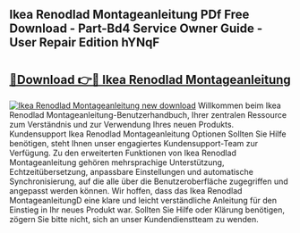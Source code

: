 ## Ikea Renodlad Montageanleitung PDf Free Download - Part-Bd4 Service Owner Guide - User Repair Edition hYNqF

# <h2><a href="http://df6m6y.blite.top/?on=Ikea+Renodlad+Montageanleitung">🔗Download 👉🔴 Ikea Renodlad Montageanleitung</a></h2>

[![Ikea Renodlad Montageanleitung new download](https://i.imgur.com/lujVjoI.png)](http://df6m6y.blite.top/?on=Ikea+Renodlad+Montageanleitung)
Willkommen beim Ikea Renodlad Montageanleitung-Benutzerhandbuch, Ihrer zentralen Ressource zum Verständnis und zur Verwendung Ihres neuen Produkts. Kundensupport Ikea Renodlad Montageanleitung Optionen Sollten Sie Hilfe benötigen, steht Ihnen unser engagiertes Kundensupport-Team zur Verfügung. Zu den erweiterten Funktionen von Ikea Renodlad Montageanleitung gehören mehrsprachige Unterstützung, Echtzeitübersetzung, anpassbare Einstellungen und automatische Synchronisierung, auf die alle über die Benutzeroberfläche zugegriffen und angepasst werden können. Wir hoffen, dass das Ikea Renodlad MontageanleitungD eine klare und leicht verständliche Anleitung für den Einstieg in Ihr neues Produkt war. Sollten Sie Hilfe oder Klärung benötigen, zögern Sie bitte nicht, sich an unser Kundendienstteam zu wenden.
